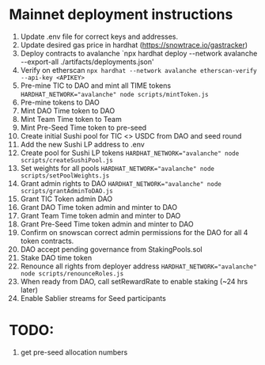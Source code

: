 # Mainnet deployment instructions
1. Update .env file for correct keys and addresses.
1. Update desired gas price in hardhat (https://snowtrace.io/gastracker)
1. Deploy contracts to avalanche `npx hardhat deploy --network avalanche  --export-all ./artifacts/deployments.json'
1. Verify on etherscan `npx hardhat --network avalanche etherscan-verify --api-key <APIKEY>`
1. Pre-mine TIC to DAO and mint all TIME tokens `HARDHAT_NETWORK="avalanche" node scripts/mintToken.js` 
  1. Pre-mine tokens to DAO
  1. Mint DAO Time token to DAO
  1. Mint Team Time token to Team
  1. Mint Pre-Seed Time token to pre-seed
1. Create initial Sushi pool for TIC <> USDC from DAO and seed round
1. Add the new Sushi LP address to .env
1. Create pool for Sushi LP tokens `HARDHAT_NETWORK="avalanche" node scripts/createSushiPool.js` 
1. Set weights for all pools `HARDHAT_NETWORK="avalanche" node scripts/setPoolWeights.js` 
1. Grant admin rights to DAO `HARDHAT_NETWORK="avalanche" node scripts/grantAdminToDAO.js` 
  1. Grant TIC Token admin DAO
  1. Grant DAO Time token admin and minter to DAO
  1. Grant Team Time token admin and minter to DAO
  1. Grant Pre-Seed Time token admin and minter to DAO
1. Confirm on snowscan correct admin permissions for the DAO for all 4 token contracts.
1. DAO accept pending governance from StakingPools.sol
1. Stake DAO time token
1. Renounce all rights from deployer address `HARDHAT_NETWORK="avalanche" node scripts/renounceRoles.js` 
1. When ready from DAO, call setRewardRate to enable staking (~24 hrs later)
1. Enable Sablier streams for Seed participants


# TODO:
1. get pre-seed allocation numbers